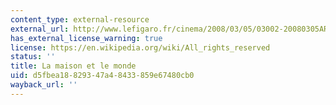 ```yaml
---
content_type: external-resource
external_url: http://www.lefigaro.fr/cinema/2008/03/05/03002-20080305ARTFIG00369-la-maison-et-le-monde.php
has_external_license_warning: true
license: https://en.wikipedia.org/wiki/All_rights_reserved
status: ''
title: La maison et le monde
uid: d5fbea18-8293-47a4-8433-859e67480cb0
wayback_url: ''
---
```

